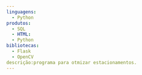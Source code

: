 ```yaml
---
linguagens:
  - Python
produtos:
  - SQL
  - HTML:
  - Python
bibliotecas:
  - Flask
  - OpenCV
descrição:programa para otmizar estacionamentos.
---
```


